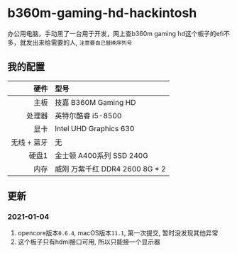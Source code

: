 # b360m-gaming-hd-hackintosh
办公用电脑，手动黑了一台用于开发，网上查b360m gaming hd这个板子的efi不多，就发出来给需要的人, `注意要自己替换序列号`


## 我的配置

|         硬件       |                   型号                     |
|-------------------:|:------------------------------------------|
|               主板 | 技嘉 B360M Gaming HD                       |
|             处理器 | 英特尔酷睿 i5-8500                          |
|               显卡 | Intel UHD Graphics 630            |
|        无线 + 蓝牙 | 无                          |
|             硬盘1 | 金士顿 A400系列 SSD 240G  |
|             内存 | 威刚 万紫千红 DDR4 2600 8G * 2  |

## 更新

### 2021-01-04

1. opencore版本`0.6.4`, macOS版本`11.1`, 第一次提交, 暂时没发现其他异常
2. 这个板子只有hdmi接口可用, 所以只能接一个显示器